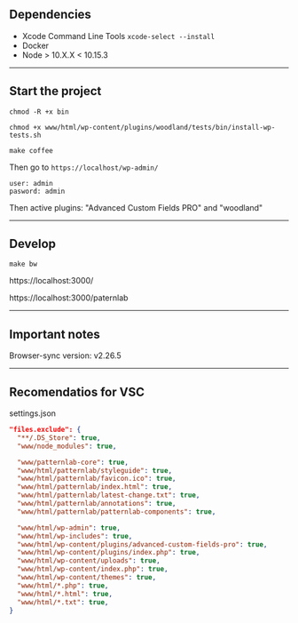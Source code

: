 ## Dependencies

- Xcode Command Line Tools `xcode-select --install`
- Docker
- Node > 10.X.X < 10.15.3

---

## Start the project
```
chmod -R +x bin

chmod +x www/html/wp-content/plugins/woodland/tests/bin/install-wp-tests.sh

make coffee
```

Then go to `https://localhost/wp-admin/`

```
user: admin
pasword: admin
```
Then active plugins: "Advanced Custom Fields PRO" and "woodland"

---

## Develop
```
make bw
```

https://localhost:3000/

https://localhost:3000/paternlab

---

## Important notes

Browser-sync version: v2.26.5

---

## Recomendatios for VSC
settings.json
```json
"files.exclude": {
  "**/.DS_Store": true,
  "www/node_modules": true,

  "www/patternlab-core": true,
  "www/html/patternlab/styleguide": true,
  "www/html/patternlab/favicon.ico": true,
  "www/html/patternlab/index.html": true,
  "www/html/patternlab/latest-change.txt": true,
  "www/html/patternlab/annotations": true,
  "www/html/patternlab/patternlab-components": true,

  "www/html/wp-admin": true,
  "www/html/wp-includes": true,
  "www/html/wp-content/plugins/advanced-custom-fields-pro": true,
  "www/html/wp-content/plugins/index.php": true,
  "www/html/wp-content/uploads": true,
  "www/html/wp-content/index.php": true,
  "www/html/wp-content/themes": true,
  "www/html/*.php": true,
  "www/html/*.html": true,
  "www/html/*.txt": true,
}
```
